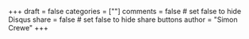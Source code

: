 +++
draft = false
categories = [""]
comments = false	# set false to hide Disqus
share = false	# set false to hide share buttons
author = "Simon Crewe"
+++


